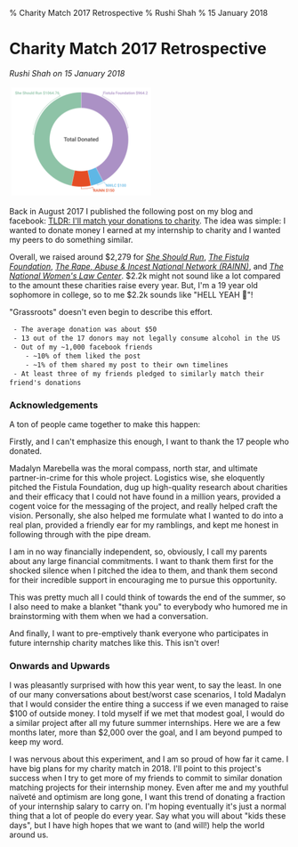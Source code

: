 % Charity Match 2017 Retrospective
% Rushi Shah
% 15 January 2018

# Charity Match 2017 Retrospective
*Rushi Shah on 15 January 2018*
<!-- ### Started: 15 January 2018 -->

<link href="https://afeld.github.io/emoji-css/emoji.css" rel="stylesheet">

<img style="max-width:50%; margin:3px;" src='../resources/charity_match_2017_retrospective/donations.png' />

Back in August 2017 I published the following post on my blog and facebook: [TLDR: I'll match your donations to charity](https://www.rshah.org/blog/posts/charity_match_2017.html). The idea was simple: I wanted to donate money I earned at my internship to charity and I wanted my peers to do something similar. 

Overall, we raised around $2,279 for *[She Should Run](http://www.sheshouldrun.org/)*, *[The Fistula Foundation](https://www.thelifeyoucansave.org/Where-to-Donate/Fistula-Foundation)*, *[The Rape, Abuse & Incest National Network (RAINN)](https://www.rainn.org/)*, and *[The National Women's Law Center](https://nwlc.org/issues/)*. $2.2k might not sound like a lot compared to the amount these charities raise every year. But, I'm a 19 year old sophomore in college, so to me $2.2k sounds like "HELL YEAH 🚀"!

"Grassroots" doesn't even begin to describe this effort. 
```
 - The average donation was about $50
 - 13 out of the 17 donors may not legally consume alcohol in the US 
 - Out of my ~1,000 facebook friends
	- ~10% of them liked the post
	- ~1% of them shared my post to their own timelines
 - At least three of my friends pledged to similarly match their friend's donations
```

### Acknowledgements

A ton of people came together to make this happen:

Firstly, and I can't emphasize this enough, I want to thank the 17 people who donated.

Madalyn Marebella was the moral compass, north star, and ultimate partner-in-crime for this whole project. Logistics wise, she eloquently pitched the Fistula Foundation, dug up high-quality research about charities and their efficacy that I could not have found in a million years, provided a cogent voice for the messaging of the project, and really helped craft the vision. Personally, she also helped me formulate what I wanted to do into a real plan, provided a friendly ear for my ramblings, and kept me honest in following through with the pipe dream. 

I am in no way financially independent, so, obviously, I call my parents about any large financial commitments. I want to thank them first for the shocked silence when I pitched the idea to them, and thank them second for their incredible support in encouraging me to pursue this opportunity.

This was pretty much all I could think of towards the end of the summer, so I also need to make a blanket "thank you" to everybody who humored me in brainstorming with them when we had a conversation. 

And finally, I want to pre-emptively thank everyone who participates in future internship charity matches like this. This isn't over!

### Onwards and Upwards

I was pleasantly surprised with how this year went, to say the least. In one of our many conversations about best/worst case scenarios, I told Madalyn that I would consider the entire thing a success if we even managed to raise $100 of outside money. I told myself if we met that modest goal, I would do a similar project after all my future summer internships. Here we are a few months later, more than $2,000 over the goal, and I am beyond pumped to keep my word.  

I was nervous about this experiment, and I am so proud of how far it came. I have big plans for my charity match in 2018. I'll point to this project's success when I try to get more of my friends to commit to similar donation matching projects for their internship money. Even after me and my youthful naïveté and optimism are long gone, I want this trend of donating a fraction of your internship salary to carry on. I'm hoping eventually it's just a normal thing that a lot of people do every year. Say what you will about "kids these days", but I have high hopes that we want to (and will!) help the world around us. 